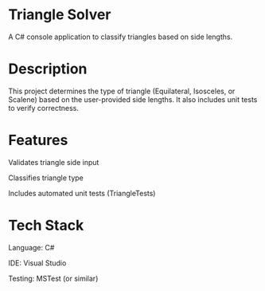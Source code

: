 # Triangle Solver

A C# console application to classify triangles based on side lengths.

# Description

This project determines the type of triangle (Equilateral, Isosceles, or Scalene) based on the user-provided side lengths. It also includes unit tests to verify correctness.

# Features

Validates triangle side input

Classifies triangle type

Includes automated unit tests (TriangleTests)

# Tech Stack

Language: C#

IDE: Visual Studio

Testing: MSTest (or similar)
